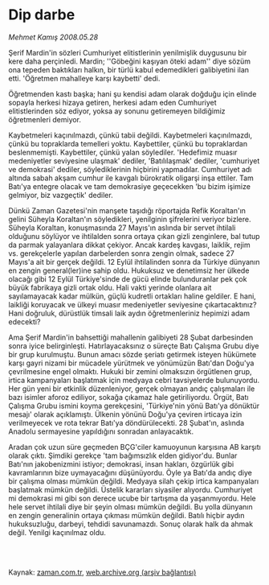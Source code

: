 # Dip darbe

*Mehmet Kamış 2008.05.28*

<td class="columnist-detail">
<p>Şerif Mardin'in sözleri Cumhuriyet elitistlerinin yenilmişlik duygusunu bir kere daha perçinledi. Mardin; ''Göbeğini kaşıyan öteki adam'' diye sözüm ona tepeden baktıkları halkın, bir türlü kabul edemedikleri galibiyetini ilan etti. 'Öğretmen mahalleye karşı kaybetti' dedi.</p>
<p>
<div id="haberMetinDiv">
<p>Öğretmenden kastı başka; hani şu kendisi adam olarak doğduğu için elinde sopayla herkesi hizaya getiren, herkesi adam eden Cumhuriyet elitistlerinden söz ediyor, yoksa ay sonunu getiremeyen bildiğimiz öğretmenleri demiyor. 
<p>Kaybetmeleri kaçınılmazdı, çünkü tabii değildi. Kaybetmeleri kaçınılmazdı, çünkü bu topraklarda temelleri yoktu. Kaybettiler, çünkü bu topraklardan beslenmemişti. Kaybettiler, çünkü yalan söylediler. 'Hedefimiz muasır medeniyetler seviyesine ulaşmak' dediler, 'Batılılaşmak' dediler, 'cumhuriyet ve demokrasi' dediler, söylediklerinin hiçbirini yapmadılar. Cumhuriyet adı altında sabah akşam cumhur ile kavgalı bürokratik oligarşi inşa ettiler. Tam Batı'ya entegre olacak ve tam demokrasiye geçecekken 'bu bizim işimize gelmiyor, biz vazgeçtik' dediler. 
<p>Dünkü Zaman Gazetesi'nin manşete taşıdığı röportajda Refik Koraltan'ın gelini Süheyla Koraltan'ın söyledikleri, yenilginin şifrelerini veriyor bizlere. Süheyla Koraltan, konuşmasında 27 Mayıs'ın aslında bir servet ihtilali olduğunu söylüyor ve ihtilalden sonra ortaya çıkan gizli zenginlere, bal tutup da parmak yalayanlara dikkat çekiyor. Ancak kardeş kavgası, laiklik, rejim vs. gerekçelerle yapılan darbelerden sonra zengin olmak, sadece 27 Mayıs'a ait bir gerçek değildi. 12 Eylül ihtilalinden sonra da Türkiye dünyanın en zengin general(ler)ine sahip oldu. Hukuksuz ve denetimsiz her ülkede olacağı gibi 12 Eylül Türkiye'sinde de gücü elinde bulunduranlar pek çok büyük fabrikaya gizli ortak oldu. Hali vakti yerinde olanlara ait sayılamayacak kadar mülkün, güçlü kudretli ortakları haline geldiler. E hani, laikliği koruyacak ve ülkeyi muasır medeniyetler seviyesine çıkartacaktınız? Hani doğruluk, dürüstlük timsali laik aydın öğretmenleriniz hepimizi adam edecekti? 
<p>Ama Şerif Mardin'in bahsettiği mahallenin galibiyeti 28 Şubat darbesinden sonra iyice belirginleşti. Hatırlayacaksınız o süreçte Batı Çalışma Grubu diye bir grup kurulmuştu. Bunun amacı sözde şeriatı getirmek isteyen hükümete karşı gayri nizami bir mücadele yürütmek ve yönümüzün Batı'dan Doğu'ya çevrilmesine engel olmaktı. Hukuki bir zemini olmaksızın örgütlenen grup, irtica kampanyaları başlatmak için medyaya cebri tavsiyelerde bulunuyordu. Her gün yeni bir etkinlik düzenleniyor, gerçek olmayan andıç çalışmaları ile bazı isimler aforoz ediliyor, sokağa çıkamaz hale getiriliyordu. Örgüt, Batı Çalışma Grubu ismini koyma gerekçesini, 'Türkiye'nin yönü Batı'ya dönüktür mesajı' olarak açıklamıştı. Ülkenin yönünü Doğu'ya çeviren irticaya izin verilmeyecek ve rota tekrar Batı'ya döndürülecekti. 
28 Şubat'ın, aslında Anadolu sermayesine yapıldığını sonradan anlayacaktık.
<p>Aradan çok uzun süre geçmeden BÇG'ciler kamuoyunun karşısına AB karşıtı olarak çıktı. Şimdiki gerekçe 'tam bağımsızlık elden gidiyor'du. Bunlar Batı'nın jakobenizmini istiyor; demokrasi, insan hakları, özgürlük gibi kavramlarının bize uymayacağını düşünüyordu. Öyle ya Batı'da andıç diye bir çalışma olması mümkün değildi. Medyaya silah çekip irtica kampanyaları başlatmak mümkün değildi. Üstelik kararları siyasiler alıyordu. Cumhuriyet mi demokrasi mi gibi son derece ucube bir tartışma da yaşanmıyordu. Hele hele servet ihtilali diye bir şeyin olması mümkün değildi. Bu yolla dünyanın en zengin generalinin ortaya çıkması mümkün değildi. Batılı hiçbir aydın hukuksuzluğu, darbeyi, tehdidi savunamazdı. Sonuç olarak halk da ahmak değil. Yenilgi kaçınılmaz oldu.</p></p></p></p></p></div>
</p>


<p><br>
		 </br></p></td>

Kaynak: [zaman.com.tr](http://zaman.com.tr/yazar.do?yazino=694910), [web.archive.org (arşiv bağlantısı)](http://web.archive.org/web/20110407155454/http://www.zaman.com.tr:80/yazar.do?yazino=694910)
